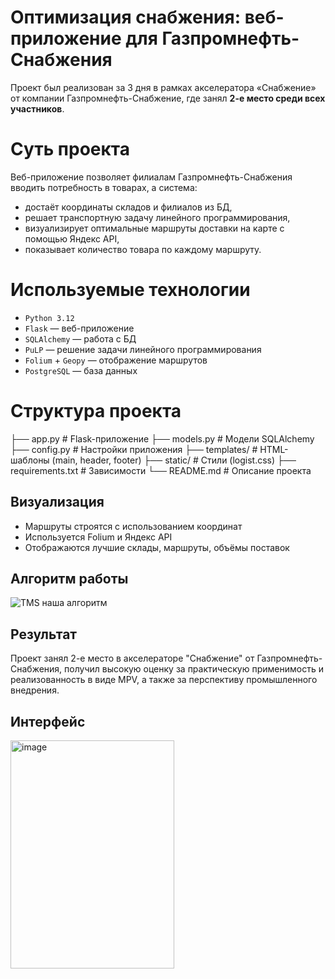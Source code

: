# Оптимизация снабжения: веб-приложение для Газпромнефть-Снабжения
Проект был реализован за 3 дня в рамках акселератора «Снабжение» от компании Газпромнефть-Снабжение, где занял **2-е место среди всех участников**.

# Суть проекта
Веб-приложение позволяет филиалам Газпромнефть-Снабжения вводить потребность в товарах, а система:
- достаёт координаты складов и филиалов из БД,
- решает транспортную задачу линейного программирования,
- визуализирует оптимальные маршруты доставки на карте с помощью Яндекс API,
- показывает количество товара по каждому маршруту.

# Используемые технологии
- `Python 3.12`
- `Flask` — веб-приложение
- `SQLAlchemy` — работа с БД
- `PuLP` — решение задачи линейного программирования
- `Folium` + `Geopy` — отображение маршрутов
- `PostgreSQL` — база данных

# Структура проекта
├── app.py # Flask-приложение
├── models.py # Модели SQLAlchemy
├── config.py # Настройки приложения
├── templates/ # HTML-шаблоны (main, header, footer)
├── static/ # Стили (logist.css)
├── requirements.txt # Зависимости
└── README.md # Описание проекта


## Визуализация
- Маршруты строятся с использованием координат
- Используется Folium и Яндекс API
- Отображаются лучшие склады, маршруты, объёмы поставок

## Алгоритм работы
![TMS наша алгоритм](https://github.com/user-attachments/assets/f2538b68-8243-4f1e-9439-ee06dfa9bfae)

## Результат
Проект занял 2-е место в акселераторе "Снабжение" от Газпромнефть-Снабжения, получил высокую оценку за практическую применимость и реализованность в виде MPV, а также за перспективу промышленного внедрения.

## Интерфейс
<img width="262" height="365" alt="image" src="https://github.com/user-attachments/assets/23cd2adf-3e7b-4d60-aa93-40077133ca2a" />
